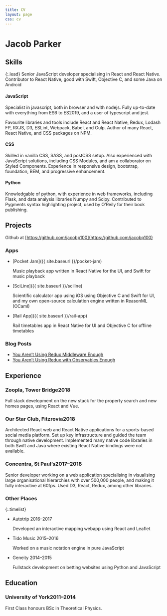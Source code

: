 ```yaml
---
title: CV
layout: page
css: cv
---
```


# Jacob Parker

## Skills

{:.lead}
Senior JavaScript developer specialising in React and React Native. Contributor to React Native, good with Swift, Objective C, and some Java on Android

#### JavaScript

Specialist in <span class="smcp">javascript</span>, both in browser and with <span class="smcp">nodejs</span>. Fully up-to-date with everything from ES6 to ES2019, and a user of <span class="smcp">typescript</span> and <span class="smcp">jest</span>.

Favourite libraries and tools include <span class="smcp">React</span> and <span class="smcp">React Native</span>, <span class="smcp">Redux</span>, <span class="smcp">Lodash FP</span>, <span class="smcp">RXJS</span>, <span class="smcp">D3</span>, <span class="smcp">ESLint</span>, <span class="smcp">Webpack</span>, <span class="smcp">Babel</span>, and <span class="smcp">Gulp</span>. Author of many React, React Native, and <span class="smcp">CSS</span> packages on <span class="smcp">NPM</span>.

#### CSS

Skilled in vanilla <span class="smcp">CSS</span>, <span class="smcp">SASS</span>, and <span class="smcp">postCSS</span> setup. Also experienced with JavaScript solutions, including <span class="smcp">CSS Modules</span>, and am a collaborator on <span class="smcp">Styled Components</span>. Experience in responsive design, bootstrap, foundation, <span class="smcp">BEM</span>, and progressive enhancement.

#### Python

Knowledgable of python, with experience in web frameworks, including <span class="smcp">Flask</span>, and data analysis libraries <span class="smcp">Numpy</span> and <span class="smcp">Scipy</span>. Contributed to <span class="smcp">Pygments</span> syntax highlighting project, used by O&rsquo;Reily for their book publishing.

## Projects

Github at [https://github.com/jacobp100](https://github.com/jacobp100)

### Apps

- [Pocket Jam]({{ site.baseurl }}/pocket-jam)

  Music playback app written in React Native for the UI, and Swift for music playback

- [SciLine]({{ site.baseurl }}/sciline)

  Scientific calculator app using iOS using Objective C and Swift for UI, and my own open-source calculation engine written in ReasonML (OCaml)

- [Rail App]({{ site.baseurl }}/rail-app)

  Rail timetables app in React Native for UI and Objective C for offline timetables

### Blog Posts

- [You Aren&rsquo;t Using Redux Middleware Enough](https://medium.com/@jacobp100/you-arent-using-redux-middleware-enough-94ffe991e6)
- [You Aren&rsquo;t Using Redux with Observables Enough](https://medium.com/@jacobp100/you-arent-using-redux-with-observables-enough-b59329c5a3af)

## Experience

### Zoopla, Tower Bridge<time>2018</time>

Full stack development on the new stack for the property search and new homes pages, using React and Vue.

### Our Star Club, Fitzrovia<time>2018</time>

Architected React web and React Native applications for a sports-based social media platform. Set up key infrastructure and guided the team through native development. Implemented many native code libraries in both Swift and Java where existing React Native bindings were not available.

### Concentra, St Paul&rsquo;s<time>2017–2018</time>

Senior developer working on a web application specialising in visualising large organisational hierarchies with over 500,000 people, and making it fully interactive at 60fps. Used D3, React, Redux, among other libraries.

### Other Places

{:.timelist}

- Autotrip <time>2016–2017</time>

  Developed an interactive mapping webapp using React and Leaflet

- Tido Music <time>2015–2016</time>

  Worked on a music notation engine in pure JavaScript

- Geneity <time>2014–2015</time>

  Fullstack development on betting websites using Python and JavaScript

## Education

### University of York<time>2011–2014</time>

First Class honours BSc in Theoretical Physics.

